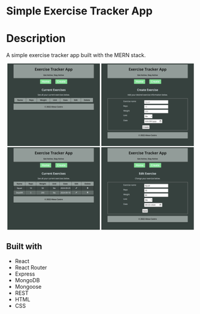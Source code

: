# Simple Exercise Tracker App

# Description

A simple exercise tracker app built with the MERN stack.

<p align="center">
  <img src="./screenshots/homepage.png" width=49%>
  <img src="./screenshots/create_page.png" width=49%>
  <img src="./screenshots/homepage_with_data.png" width=49%>
  <img src="./screenshots/edit_page.png" width=49%>
</p>

## Built with
- React
- React Router
- Express
- MongoDB
- Mongoose
- REST
- HTML
- CSS
